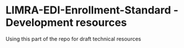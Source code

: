 # LIMRA-EDI-Enrollment-Standard - Development resources
Using this part of the repo for draft technical resources
